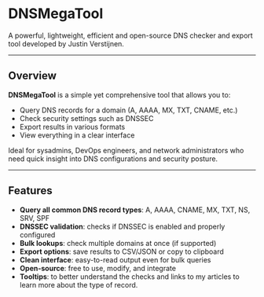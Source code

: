 # DNSMegaTool

A powerful, lightweight, efficient and open-source DNS checker and export tool developed by Justin Verstijnen.

---

## Overview

**DNSMegaTool** is a simple yet comprehensive tool that allows you to:
- Query DNS records for a domain (A, AAAA, MX, TXT, CNAME, etc.)
- Check security settings such as DNSSEC
- Export results in various formats
- View everything in a clear interface

Ideal for sysadmins, DevOps engineers, and network administrators who need quick insight into DNS configurations and security posture.

---

## Features

- **Query all common DNS record types**: A, AAAA, CNAME, MX, TXT, NS, SRV, SPF
- **DNSSEC validation**: checks if DNSSEC is enabled and properly configured
- **Bulk lookups**: check multiple domains at once (if supported)
- **Export options**: save results to CSV/JSON or copy to clipboard
- **Clean interface**: easy-to-read output even for bulk queries
- **Open-source**: free to use, modify, and integrate
- **Tooltips**: to better understand the checks and links to my articles to learn more about the type of record.



